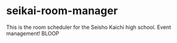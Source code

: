 # seikai-room-manager
This is the room scheduler for the Seisho Kaichi high school. Event management!
BLOOP
